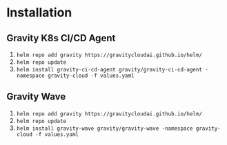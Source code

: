 # Installation

## Gravity K8s CI/CD Agent

1. `helm repo add gravity https://gravitycloudai.github.io/helm/`
2. `helm repo update`
3. `helm install gravity-ci-cd-agent gravity/gravity-ci-cd-agent -namespace gravity-cloud -f values.yaml`

## Gravity Wave

1. `helm repo add gravity https://gravitycloudai.github.io/helm/`
2. `helm repo update`
3. `helm install gravity-wave gravity/gravity-wave -namespace gravity-cloud -f values.yaml`

